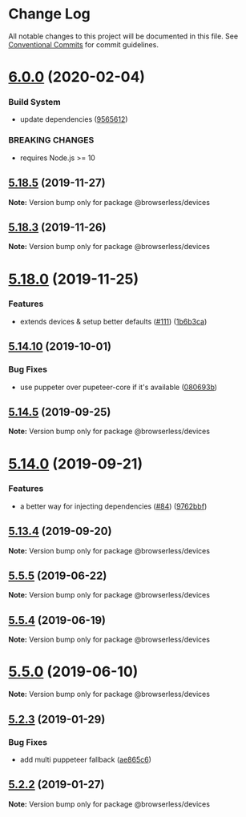 # Change Log

All notable changes to this project will be documented in this file.
See [Conventional Commits](https://conventionalcommits.org) for commit guidelines.

# [6.0.0](https://github.com/kikobeats/browserless/tree/master/packages/devices/compare/v5.22.1...v6.0.0) (2020-02-04)


### Build System

* update dependencies ([9565612](https://github.com/kikobeats/browserless/tree/master/packages/devices/commit/956561290aad05cca7b090b53a50f601bae20a67))


### BREAKING CHANGES

* requires Node.js >= 10





## [5.18.5](https://github.com/kikobeats/browserless/tree/master/packages/devices/compare/v5.18.4...v5.18.5) (2019-11-27)

**Note:** Version bump only for package @browserless/devices





## [5.18.3](https://github.com/kikobeats/browserless/tree/master/packages/devices/compare/v5.18.2...v5.18.3) (2019-11-26)

**Note:** Version bump only for package @browserless/devices





# [5.18.0](https://github.com/kikobeats/browserless/tree/master/packages/devices/compare/v5.17.5...v5.18.0) (2019-11-25)


### Features

* extends devices & setup better defaults ([#111](https://github.com/kikobeats/browserless/tree/master/packages/devices/issues/111)) ([1b6b3ca](https://github.com/kikobeats/browserless/tree/master/packages/devices/commit/1b6b3caabfc30b6a01e0e560519cfd037133f478))





## [5.14.10](https://github.com/kikobeats/browserless/tree/master/packages/devices/compare/v5.14.9...v5.14.10) (2019-10-01)


### Bug Fixes

* use puppeter over pupeteer-core if it's available ([080693b](https://github.com/kikobeats/browserless/tree/master/packages/devices/commit/080693b))





## [5.14.5](https://github.com/kikobeats/browserless/tree/master/packages/devices/compare/v5.14.4...v5.14.5) (2019-09-25)

**Note:** Version bump only for package @browserless/devices





# [5.14.0](https://github.com/kikobeats/browserless/tree/master/packages/devices/compare/v5.13.4...v5.14.0) (2019-09-21)


### Features

* a better way for injecting dependencies ([#84](https://github.com/kikobeats/browserless/tree/master/packages/devices/issues/84)) ([9762bbf](https://github.com/kikobeats/browserless/tree/master/packages/devices/commit/9762bbf))





## [5.13.4](https://github.com/kikobeats/browserless/tree/master/packages/devices/compare/v5.13.3...v5.13.4) (2019-09-20)

**Note:** Version bump only for package @browserless/devices





## [5.5.5](https://github.com/kikobeats/browserless/tree/master/packages/devices/compare/v5.5.4...v5.5.5) (2019-06-22)

**Note:** Version bump only for package @browserless/devices





## [5.5.4](https://github.com/kikobeats/browserless/tree/master/packages/devices/compare/v5.5.3...v5.5.4) (2019-06-19)

**Note:** Version bump only for package @browserless/devices





# [5.5.0](https://github.com/kikobeats/browserless/tree/master/packages/devices/compare/v5.4.1...v5.5.0) (2019-06-10)

**Note:** Version bump only for package @browserless/devices





## [5.2.3](https://github.com/kikobeats/browserless/tree/master/packages/devices/compare/v5.2.2...v5.2.3) (2019-01-29)


### Bug Fixes

* add multi puppeteer fallback ([ae865c6](https://github.com/kikobeats/browserless/tree/master/packages/devices/commit/ae865c6))





## [5.2.2](https://github.com/kikobeats/browserless/tree/master/packages/devices/compare/v5.2.1...v5.2.2) (2019-01-27)

**Note:** Version bump only for package @browserless/devices

